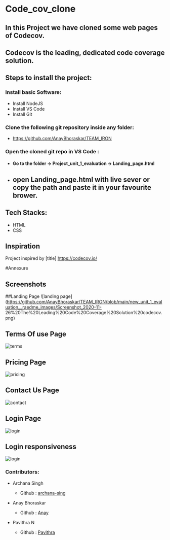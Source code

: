 # Code_cov_clone
## In this  Project we have cloned some web pages of Codecov.

## Codecov is the leading, dedicated code coverage solution. 


## Steps to install the project:

### Install basic Software:
* Install NodeJS
* Install VS Code
* Install Git

### Clone the following git repository inside any folder:

* https://github.com/AnayBhoraskar/TEAM_IRON

###  Open the cloned git repo in VS Code :

* #### Go to the folder -> Project_unit_1_evaluation -> Landing_page.html
* ## open Landing_page.html with live sever or copy the path and paste it in your favourite brower.



## Tech Stacks:
* HTML
* CSS



## Inspiration
Project inspired by [title] https://codecov.io/


#Annexure
## Screenshots 
   
   ##Landing Page
   ![landing page](https://github.com/AnayBhoraskar/TEAM_IRON/blob/main/new_unit_1_evaluation__raedme_images/Screenshot_2020-11-          26%20The%20Leading%20Code%20Coverage%20Solution%20codecov.png)
   
   ## Terms Of use Page
   ![terms](https://github.com/AnayBhoraskar/TEAM_IRON/blob/main/new_unit_1_evaluation__raedme_images/Screenshot_2020-11-26%20The%20Leading%20Code%20Coverage%20Solution%20codecov(1).png)
   
   ## Pricing Page
  ![pricing](https://github.com/AnayBhoraskar/TEAM_IRON/blob/main/new_unit_1_evaluation__raedme_images/Screenshot_2020-11-26%20Pricing.png)
  
  ## Contact Us Page
  ![contact](https://github.com/AnayBhoraskar/TEAM_IRON/blob/main/new_unit_1_evaluation__raedme_images/Screenshot_2020-11-26%20Document.png)
  
  ## Login Page
  ![login](https://github.com/AnayBhoraskar/TEAM_IRON/blob/main/new_unit_1_evaluation__raedme_images/Screenshot_2020-11-26%20Login.png)
  
  ## Login responsiveness
  ![login](https://github.com/AnayBhoraskar/TEAM_IRON/blob/main/new_unit_1_evaluation__raedme_images/Screenshot_2020-11-26%20Login(1).png)
  
  
  ### Contributors:

* Archana Singh

  * Github : [archana-sing](https://github.com/archana-sing)
  
* Anay Bhoraskar

  * Github : [Anay](https://github.com/AnayBhoraskar)
  
* Pavithra N

  * Github : [Pavithra](https://github.com/papipavi)


 
 
